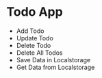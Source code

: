 # Todo App
- Add Todo
- Update Todo
- Delete Todo
- Delete All Todos
- Save Data in Localstorage
- Get Data from Localstorage
